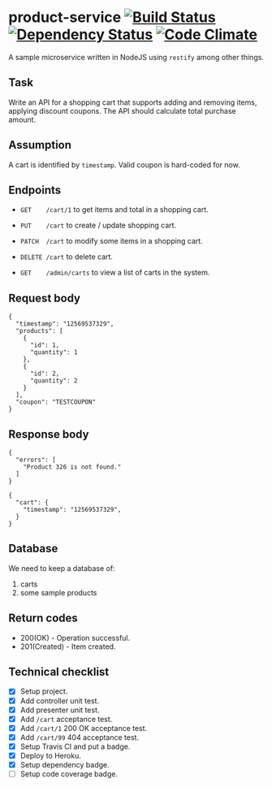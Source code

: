 # product-service [![Build Status](https://travis-ci.org/devacto/product-service.svg?branch=master)](https://travis-ci.org/devacto/product-service) [![Dependency Status](https://gemnasium.com/badges/github.com/devacto/product-service.svg)](https://gemnasium.com/github.com/devacto/product-service) [![Code Climate](https://codeclimate.com/github/devacto/product-service/badges/gpa.svg)](https://codeclimate.com/github/devacto/product-service)

A sample microservice written in NodeJS using `restify` among other things.

## Task

Write an API for a shopping cart that supports adding and removing items, applying discount coupons. The API should calculate total purchase amount.

## Assumption

A cart is identified by `timestamp`. Valid coupon is hard-coded for now.

## Endpoints

* `GET    /cart/1` to get items and total in a shopping cart.
* `PUT    /cart` to create / update shopping cart.
* `PATCH  /cart` to modify some items in a shopping cart.
* `DELETE /cart` to delete cart.

* `GET    /admin/carts` to view a list of carts in the system.

## Request body

```
{
  "timestamp": "12569537329",
  "products": [
    {
      "id": 1,
      "quantity": 1
    },
    {
      "id": 2,
      "quantity": 2
    }
  ],
  "coupon": "TESTCOUPON"
}
```

## Response body

```
{
  "errors": [
    "Product 326 is not found."
  ]
}
```

```
{
  "cart": {
    "timestamp": "12569537329",
  }
}
```

## Database

We need to keep a database of:
1. carts
2. some sample products

## Return codes

* 200(OK) - Operation successful.
* 201(Created) - Item created.

## Technical checklist

- [x] Setup project.
- [x] Add controller unit test.
- [x] Add presenter unit test.
- [x] Add `/cart` acceptance test.
- [x] Add `/cart/1` 200 OK acceptance test.
- [x] Add `/cart/99` 404 acceptance test.
- [x] Setup Travis CI and put a badge.
- [x] Deploy to Heroku.
- [x] Setup dependency badge.
- [ ] Setup code coverage badge.
